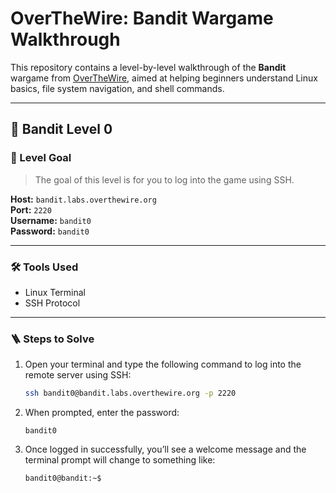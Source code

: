 # OverTheWire: Bandit Wargame Walkthrough

This repository contains a level-by-level walkthrough of the **Bandit** wargame from [OverTheWire](https://overthewire.org/wargames/bandit/), aimed at helping beginners understand Linux basics, file system navigation, and shell commands.

---

## 📘 Bandit Level 0

### 🧩 Level Goal

> The goal of this level is for you to log into the game using SSH.

**Host:** `bandit.labs.overthewire.org`  
**Port:** `2220`  
**Username:** `bandit0`  
**Password:** `bandit0`

---

### 🛠 Tools Used

- Linux Terminal 
- SSH Protocol

---

### 🪜 Steps to Solve

1. Open your terminal and type the following command to log into the remote server using SSH:

    ```bash
    ssh bandit0@bandit.labs.overthewire.org -p 2220
    ```

2. When prompted, enter the password:

    ```
    bandit0
    ```

3. Once logged in successfully, you’ll see a welcome message and the terminal prompt will change to something like:

    ```
    bandit0@bandit:~$
    ```
